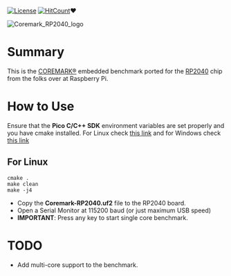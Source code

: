 [![License](https://img.shields.io/badge/License-Apache%202.0-blue.svg)](https://opensource.org/licenses/Apache-2.0)
[![HitCount](http://hits.dwyl.com/protik09/CoreMark-RP2040.svg)](http://hits.dwyl.com/protik09/CoreMark-RP2040)❤️

![Coremark_RP2040_logo](https://github.com/protik09/CoreMark-RP2040/blob/main/Coremark-RP2040.png)

# Summary

This is the [COREMARK®](https://github.com/eembc/coremark) embedded benchmark ported for the [RP2040](https://github.com/raspberrypi/pico-sdk)
chip from the folks over at Raspberry Pi.

# How to Use

Ensure that the **Pico C/C++ SDK** environment variables are set properly and you have cmake installed.
For Linux check [this link](https://github.com/raspberrypi/pico-sdk) and for Windows check
[this link](https://github.com/ndabas/pico-setup-windows)

## For Linux

```shell
cmake .
make clean
make -j4
```

* Copy the **Coremark-RP2040.uf2** file to the RP2040 board.
* Open a Serial Monitor at 115200 baud (or just maximum USB speed)
* **IMPORTANT**: Press any key to start single core benchmark.


# TODO

* Add multi-core support to the benchmark.
